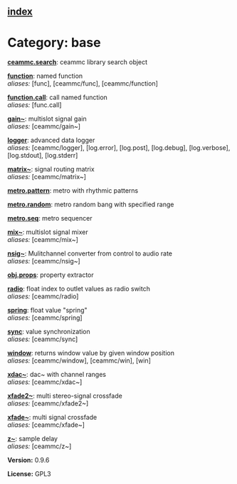 [index](index.html) 
---

# Category: base




[**ceammc.search**](ceammc.search.html): ceammc library search object 

[**function**](function.html): named function <br>
_aliases:_ \[func\], \[ceammc/func\], \[ceammc/function\]


[**function.call**](function.call.html): call named function <br>
_aliases:_ \[func.call\]


[**gain\~**](gain~.html): multislot signal gain <br>
_aliases:_ \[ceammc/gain\~\]


[**logger**](logger.html): advanced data logger <br>
_aliases:_ \[ceammc/logger\], \[log.error\], \[log.post\], \[log.debug\], \[log.verbose\], \[log.stdout\], \[log.stderr\]


[**matrix\~**](matrix~.html): signal routing matrix <br>
_aliases:_ \[ceammc/matrix\~\]


[**metro.pattern**](metro.pattern.html): metro with rhythmic patterns 

[**metro.random**](metro.random.html): metro random bang with specified range 

[**metro.seq**](metro.seq.html): metro sequencer 

[**mix\~**](mix~.html): multislot signal mixer <br>
_aliases:_ \[ceammc/mix\~\]


[**nsig\~**](nsig~.html): Mulitchannel converter from control to audio rate <br>
_aliases:_ \[ceammc/nsig\~\]


[**obj.props**](obj.props.html): property extractor 

[**radio**](radio.html): float index to outlet values as radio switch <br>
_aliases:_ \[ceammc/radio\]


[**spring**](spring.html): float value &#34;spring&#34; <br>
_aliases:_ \[ceammc/spring\]


[**sync**](sync.html): value synchronization <br>
_aliases:_ \[ceammc/sync\]


[**window**](window.html): returns window value by given window position <br>
_aliases:_ \[ceammc/window\], \[ceammc/win\], \[win\]


[**xdac\~**](xdac~.html): dac~ with channel ranges <br>
_aliases:_ \[ceammc/xdac\~\]


[**xfade2\~**](xfade2~.html): multi stereo-signal crossfade <br>
_aliases:_ \[ceammc/xfade2\~\]


[**xfade\~**](xfade~.html): multi signal crossfade <br>
_aliases:_ \[ceammc/xfade\~\]


[**z\~**](z~.html): sample delay <br>
_aliases:_ \[ceammc/z\~\]



**Version:** 0.9.6

**License:** GPL3

